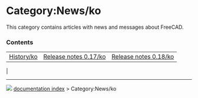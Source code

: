 # Category:News/ko
This category contains articles with news and messages about FreeCAD.

### Contents

|     |     |     |
| --- | --- | --- |
| [History/ko](History/ko.md) | [Release notes 0.17/ko](Release_notes_0.17/ko.md) | [Release notes 0.18/ko](Release_notes_0.18/ko.md) |
|



---
![](images/Button_right.svg) [documentation index](../README.md) > Category:News/ko
